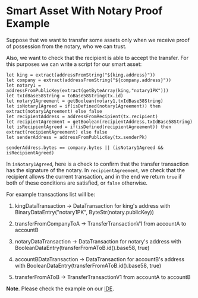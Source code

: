 # Smart Asset With Notary Proof Example

Suppose that we want to transfer some assets only when we receive proof of possession from the notary, who we can trust.

Also, we want to check that the recipient is able to accept the transfer. For this purposes we can write a script for our smart asset:

```
let king = extract(addressFromString("${king.address}"))
let company = extract(addressFromString("${company.address}"))
let notary1 = addressFromPublicKey(extract(getByteArray(king,"notary1PK")))
let txIdBase58String = toBase58String(tx.id)
let notary1Agreement = getBoolean(notary1,txIdBase58String)
let isNotary1Agreed = if(isDefined(notary1Agreement)) then extract(notary1Agreement) else false
let recipientAddress = addressFromRecipient(tx.recipient)
let recipientAgreement = getBoolean(recipientAddress,txIdBase58String)
let isRecipientAgreed = if(isDefined(recipientAgreement)) then extract(recipientAgreement) else false
let senderAddress = addressFromPublicKey(tx.senderPk)

senderAddress.bytes == company.bytes || (isNotary1Agreed && isRecipientAgreed)
```

In `isNotary1Agreed`, here is a check to confirm that the transfer transaction has the signature of the notary. 
In `recipientAgreement`, we check that the recipient allows the current 
transaction, and in the end we return `true` if both of these conditions are satisfied, or `false` otherwise.

For example transactions list will be:
1) kingDataTransaction -> DataTransaction for king's address with BinaryDataEntry("notary1PK", ByteStr(notary.publicKey))

2) transferFromCompanyToA -> TransferTransactionV1 from accountA to accountB

3) notaryDataTransaction -> DataTransaction for notary's address with BooleanDataEntry(transferFromAToB.id().base58, true)

4) accountBDataTransaction -> DataTransaction for accountB's address with BooleanDataEntry(transferFromAToB.id().base58, true)

5) transferFromAToB -> TransferTransactionV1 from accountA to accountB

**Note**. Please check the example on our [IDE](https://ide.wavesplatform.com/).

